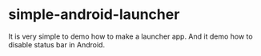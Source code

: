 # simple-android-launcher
It is very simple to demo how to make a launcher app.
And it demo how to disable status bar in Android.
